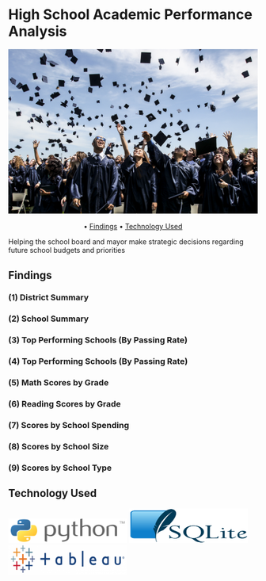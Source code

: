 # High School Academic Performance Analysis

![alt text](https://raw.githubusercontent.com/david880110/High-School-Academic-Performance-Analysis/master/image/hnws_sun0601_CG_Graduation1.jpg)

<p align="center">
  • <a href="#findings">Findings</a>
  • <a href="#technology-Used">Technology Used</a>
</p>

Helping the  school board and mayor make strategic decisions regarding future school budgets and priorities

## Findings 

### (1) District Summary

### (2) School Summary

### (3) Top Performing Schools (By Passing Rate)

### (4) Top Performing Schools (By Passing Rate)

### (5) Math Scores by Grade

### (6) Reading Scores by Grade

### (7) Scores by School Spending

### (8) Scores by School Size

### (9) Scores by School Type

## Technology Used

<img src="https://raw.githubusercontent.com/david880110/tech-logo/master/python%20logo.png" width="240" height="50"/>

<img src="https://raw.githubusercontent.com/david880110/tech-logo/master/sqlite%20logo.png" width="240" height="70"/>

<img src="https://raw.githubusercontent.com/david880110/tech-logo/master/tableau%20logo.png" width="240" height="60"/>